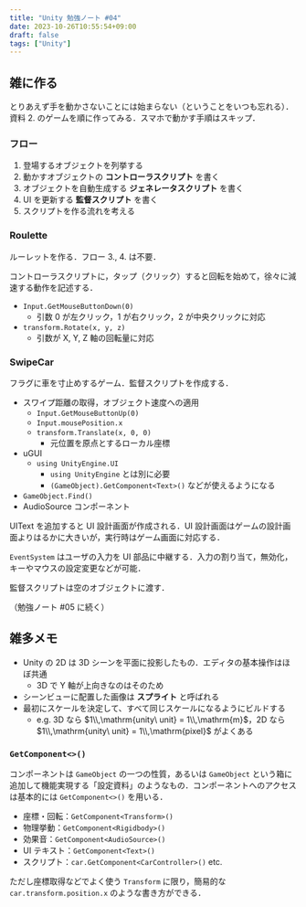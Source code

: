 ```yaml
---
title: "Unity 勉強ノート #04"
date: 2023-10-26T10:55:54+09:00
draft: false
tags: ["Unity"]
---
```


## 雑に作る
とりあえず手を動かさないことには始まらない（ということをいつも忘れる）．資料 2. のゲームを順に作ってみる．スマホで動かす手順はスキップ．

### フロー
1. 登場するオブジェクトを列挙する
2. 動かすオブジェクトの **コントローラスクリプト** を書く
3. オブジェクトを自動生成する **ジェネレータスクリプト** を書く
4. UI を更新する **監督スクリプト** を書く
5. スクリプトを作る流れを考える

### Roulette
ルーレットを作る．フロー 3., 4. は不要．

コントローラスクリプトに，タップ（クリック）すると回転を始めて，徐々に減速する動作を記述する．

- `Input.GetMouseButtonDown(0)`
  - 引数 0 が左クリック，1 が右クリック，2 が中央クリックに対応
- `transform.Rotate(x, y, z)`
  - 引数が X, Y, Z 軸の回転量に対応

### SwipeCar
フラグに車を寸止めするゲーム．監督スクリプトを作成する．

- スワイプ距離の取得，オブジェクト速度への適用
  - `Input.GetMouseButtonUp(0)`
  - `Input.mousePosition.x`
  - `transform.Translate(x, 0, 0)`
    - 元位置を原点とするローカル座標
- uGUI
  - `using UnityEngine.UI`
    - `using UnityEngine` とは別に必要
    - `(GameObject).GetComponent<Text>()` などが使えるようになる
- `GameObject.Find()`
- AudioSource コンポーネント

UIText を追加すると UI 設計画面が作成される．UI 設計画面はゲームの設計画面よりはるかに大きいが，実行時はゲーム画面に対応する．

`EventSystem` はユーザの入力を UI 部品に中継する．入力の割り当て，無効化，キーやマウスの設定変更などが可能．

監督スクリプトは空のオブジェクトに渡す．

（勉強ノート #05 に続く）

## 雑多メモ
- Unity の 2D は 3D シーンを平面に投影したもの．エディタの基本操作はほぼ共通
  - 3D で Y 軸が上向きなのはそのため
- シーンビューに配置した画像は **スプライト** と呼ばれる
- 最初にスケールを決定して、すべて同じスケールになるようにビルドする
  - e.g. 3D なら $1\\,\mathrm{unity\ unit} = 1\\,\mathrm{m}$，2D なら $1\\,\mathrm{unity\ unit} = 1\\,\mathrm{pixel}$ がよくある

### `GetComponent<>()`
コンポーネントは `GameObject` の一つの性質，あるいは `GameObject` という箱に追加して機能実現する「設定資料」のようなもの．コンポーネントへのアクセスは基本的には `GetComponent<>()` を用いる．

- 座標・回転：`GetComponent<Transform>()`
- 物理挙動：`GetComponent<Rigidbody>()`
- 効果音：`GetComponent<AudioSource>()`
- UI テキスト：`GetComponent<Text>()`
- スクリプト：`car.GetComponent<CarController>()` etc.

ただし座標取得などでよく使う `Transform` に限り，簡易的な `car.transform.position.x` のような書き方ができる．
